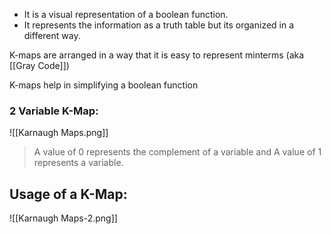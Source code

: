 - It is a visual representation of a boolean function.
- It represents the information as a truth table but its organized in a different way.

K-maps are arranged in a way that it is easy to represent minterms (aka [[Gray Code]])

K-maps help in simplifying a boolean function

### 2 Variable K-Map:
![[Karnaugh Maps.png]]

> A value of 0 represents the complement of a variable and A value of 1 represents a variable.


## Usage of a K-Map:
![[Karnaugh Maps-2.png]]




